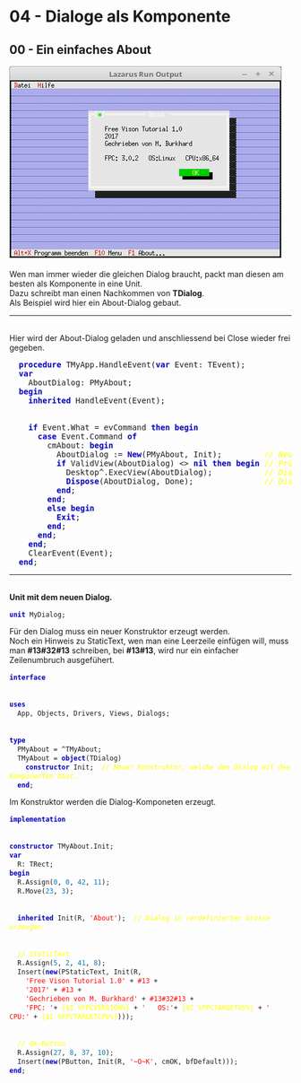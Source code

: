 # 04 - Dialoge als Komponente
## 00 - Ein einfaches About
<img src="image.png" alt="Selfhtml"><br><br>
Wen man immer wieder die gleichen Dialog braucht, packt man diesen am besten als Komponente in eine Unit.<br>
Dazu schreibt man einen Nachkommen von <b>TDialog</b>.<br>
Als Beispiel wird hier ein About-Dialog gebaut.<br>
<hr><br>
Hier wird der About-Dialog geladen und anschliessend bei Close wieder frei gegeben.<br>
<pre><code=pascal>  <b><font color="0000BB">procedure</font></b> TMyApp.HandleEvent(<b><font color="0000BB">var</font></b> Event: TEvent);
  <b><font color="0000BB">var</font></b>
    AboutDialog: PMyAbout;
  <b><font color="0000BB">begin</font></b>
    <b><font color="0000BB">inherited</font></b> HandleEvent(Event);
<br>
    <b><font color="0000BB">if</font></b> Event.What = evCommand <b><font color="0000BB">then</font></b> <b><font color="0000BB">begin</font></b>
      <b><font color="0000BB">case</font></b> Event.Command <b><font color="0000BB">of</font></b>
        cmAbout: <b><font color="0000BB">begin</font></b>
          AboutDialog := <b><font color="0000BB">New</font></b>(PMyAbout, Init);         <i><font color="#FFFF00">// Neurer Dialog erzeugen.</font></i>
          <b><font color="0000BB">if</font></b> ValidView(AboutDialog) <> <b><font color="0000BB">nil</font></b> <b><font color="0000BB">then</font></b> <b><font color="0000BB">begin</font></b> <i><font color="#FFFF00">// Prüfen ob genügend Speicher.</font></i>
            Desktop^.ExecView(AboutDialog);           <i><font color="#FFFF00">// Dialog About ausführen.</font></i>
            <b><font color="0000BB">Dispose</font></b>(AboutDialog, Done);               <i><font color="#FFFF00">// Dialog und Speicher frei geben.</font></i>
          <b><font color="0000BB">end</font></b>;
        <b><font color="0000BB">end</font></b>;
        <b><font color="0000BB">else</font></b> <b><font color="0000BB">begin</font></b>
          <b><font color="0000BB">Exit</font></b>;
        <b><font color="0000BB">end</font></b>;
      <b><font color="0000BB">end</font></b>;
    <b><font color="0000BB">end</font></b>;
    ClearEvent(Event);
  <b><font color="0000BB">end</font></b>;</code></pre>
<hr><br>
<b>Unit mit dem neuen Dialog.</b><br>
<pre><code><b><font color="0000BB">unit</font></b> MyDialog;
</code></pre>
Für den Dialog muss ein neuer Konstruktor erzeugt werden.<br>
Noch ein Hinweis zu StaticText, wen man eine Leerzeile einfügen will, muss man <b>#13#32#13</b> schreiben, bei <b>#13#13</b>, wird nur ein einfacher Zeilenumbruch ausgefühert.<br>
<pre><code><b><font color="0000BB">interface</font></b>
<br>
<b><font color="0000BB">uses</font></b>
  App, Objects, Drivers, Views, Dialogs;
<br>
<b><font color="0000BB">type</font></b>
  PMyAbout = ^TMyAbout;
  TMyAbout = <b><font color="0000BB">object</font></b>(TDialog)
    <b><font color="0000BB">constructor</font></b> Init;  <i><font color="#FFFF00">// Neuer Konstruktor, welche den Dialog mit den Komponenten baut.</font></i>
  <b><font color="0000BB">end</font></b>;
</code></pre>
Im Konstruktor werden die Dialog-Komponeten erzeugt.<br>
<pre><code><b><font color="0000BB">implementation</font></b>
<br>
<b><font color="0000BB">constructor</font></b> TMyAbout.Init;
<b><font color="0000BB">var</font></b>
  R: TRect;
<b><font color="0000BB">begin</font></b>
  R.Assign(<font color="#0077BB">0</font>, <font color="#0077BB">0</font>, <font color="#0077BB">42</font>, <font color="#0077BB">11</font>);
  R.Move(<font color="#0077BB">23</font>, <font color="#0077BB">3</font>);
<br>
  <b><font color="0000BB">inherited</font></b> Init(R, <font color="#FF0000">'About'</font>);  <i><font color="#FFFF00">// Dialog in verdefinierter Grösse erzeugen.</font></i>
<br>
  <i><font color="#FFFF00">// StaticText</font></i>
  R.Assign(<font color="#0077BB">5</font>, <font color="#0077BB">2</font>, <font color="#0077BB">41</font>, <font color="#0077BB">8</font>);
  Insert(<b><font color="0000BB">new</font></b>(PStaticText, Init(R,
    <font color="#FF0000">'Free Vison Tutorial 1.0'</font> + <font color="#FF0000">#13</font> +
    <font color="#FF0000">'2017'</font> + <font color="#FF0000">#13</font> +
    <font color="#FF0000">'Gechrieben von M. Burkhard'</font> + <font color="#FF0000">#13#32#13</font> +
    <font color="#FF0000">'FPC: '</font>+ <font color="#FFFF00">{$I %FPCVERSION%}</font> + <font color="#FF0000">'   OS:'</font>+ <font color="#FFFF00">{$I %FPCTARGETOS%}</font> + <font color="#FF0000">'   CPU:'</font> + <font color="#FFFF00">{$I %FPCTARGETCPU%}</font>)));
<br>
  <i><font color="#FFFF00">// Ok-Button</font></i>
  R.Assign(<font color="#0077BB">27</font>, <font color="#0077BB">8</font>, <font color="#0077BB">37</font>, <font color="#0077BB">10</font>);
  Insert(<b><font color="0000BB">new</font></b>(PButton, Init(R, <font color="#FF0000">'~O~K'</font>, cmOK, bfDefault)));
<b><font color="0000BB">end</font></b>;
</code></pre>
<br>
